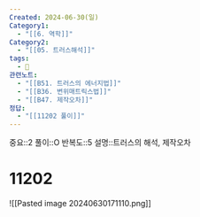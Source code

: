 ```yaml
---
Created: 2024-06-30(일)
Category1:
  - "[[6. 역학]]"
Category2:
  - "[[05. 트러스해석]]"
tags:
  - 🧮
관련노트:
  - "[[B51. 트러스의 에너지법]]"
  - "[[B36. 변위매트릭스법]]"
  - "[[B47. 제작오차]]"
정답:
  - "[[11202 풀이]]"
---
```

중요::2
풀이::O
반복도::5
설명::트러스의 해석, 제작오차
#  11202
![[Pasted image 20240630171110.png]]
